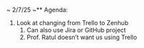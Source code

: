 \~ 2/7/25 \~**
Agenda:

1. Look at changing from Trello to Zenhub  
   1. Can also use Jira or GitHub project  
   2. Prof. Ratul doesn’t want us using Trello
